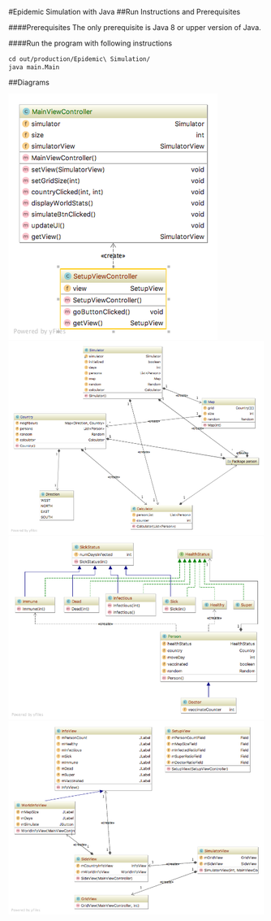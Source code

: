 #Epidemic Simulation with Java
##Run Instructions and Prerequisites

####Prerequisites
The only prerequisite is Java 8 or upper version of Java.

####Run the program with following instructions

```
cd out/production/Epidemic\ Simulation/
java main.Main
```

##Diagrams

![Alt text](/diagrams/controller.png?raw=true "Controller UML Diagram")
![Alt text](/diagrams/model.png?raw=true "Model UML Diagram")
![Alt text](/diagrams/person.png?raw=true "Person UML Diagram")
![Alt text](/diagrams/view.png?raw=true "View UML Diagram")

